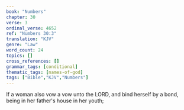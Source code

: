 ```yaml
---
book: "Numbers"
chapter: 30
verse: 3
ordinal_verse: 4652
ref: "Numbers 30:3"
translation: "KJV"
genre: "Law"
word_count: 24
topics: []
cross_references: []
grammar_tags: [conditional]
thematic_tags: [names-of-god]
tags: ["Bible","KJV","Numbers"]
---
```

If a woman also vow a vow unto the LORD, and bind herself by a bond, being in her father's house in her youth;
